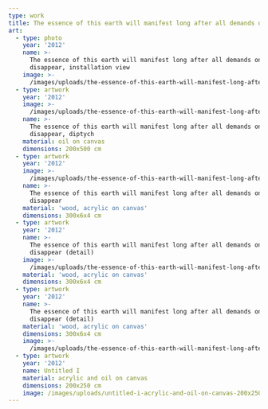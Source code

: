 ```yaml
---
type: work
title: The essence of this earth will manifest long after all demands on it disappear
art:
  - type: photo
    year: '2012'
    name: >-
      The essence of this earth will manifest long after all demands on it
      disappear, installation view
    image: >-
      /images/uploads/the-essence-of-this-earth-will-manifest-long-after-all-demands-on-it-disappear-installation-view-2012.jpg
  - type: artwork
    year: '2012'
    image: >-
      /images/uploads/the-essence-of-this-earth-will-manifest-long-after-all-demands-on-it-disappear-diptych-oil-on-canvas-200x500-cm-2012.jpg
    name: >-
      The essence of this earth will manifest long after all demands on it
      disappear, diptych
    material: oil on canvas
    dimensions: 200x500 cm
  - type: artwork
    year: '2012'
    image: >-
      /images/uploads/the-essence-of-this-earth-will-manifest-long-after-all-demands-on-it-disappear-wood-acrylic-on-canvas-300x6x4-cm-2012.jpg
    name: >-
      The essence of this earth will manifest long after all demands on it
      disappear
    material: 'wood, acrylic on canvas'
    dimensions: 300x6x4 cm
  - type: artwork
    year: '2012'
    name: >-
      The essence of this earth will manifest long after all demands on it
      disappear (detail)
    image: >-
      /images/uploads/the-essence-of-this-earth-will-manifest-long-after-all-demands-on-it-disappear-wood-acrylic-on-canvas-300x6x4-cm-2012-detail-.jpg
    material: 'wood, acrylic on canvas'
    dimensions: 300x6x4 cm
  - type: artwork
    year: '2012'
    name: >-
      The essence of this earth will manifest long after all demands on it
      disappear (detail)
    material: 'wood, acrylic on canvas'
    dimensions: 300x6x4 cm
    image: >-
      /images/uploads/the-essence-of-this-earth-will-manifest-long-after-all-demands-on-it-disappear-wood-acrylic-on-canvas-300x6x4-cm-2012-detail-2.jpg
  - type: artwork
    year: '2012'
    name: Untitled I
    material: acrylic and oil on canvas
    dimensions: 200x250 cm
    image: /images/uploads/untitled-i-acrylic-and-oil-on-canvas-200x250-cm-2012.jpg
---
```

